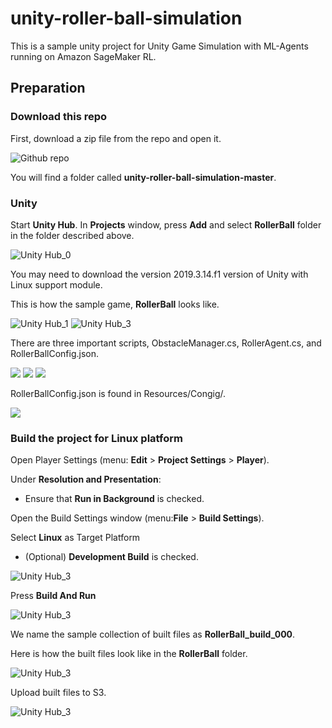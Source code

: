 # unity-roller-ball-simulation
This is a sample unity project for Unity Game Simulation with ML-Agents running on Amazon SageMaker RL.

## Preparation
### Download this repo
First, download a zip file from the repo and open it. 

![Github repo](images/DownloadRepo.png)

You will find a folder called **unity-roller-ball-simulation-master**.

### Unity
Start **Unity Hub**. In **Projects** window, press **Add** and select **RollerBall** folder in the folder described above. 

![Unity Hub_0](images/AddProject.png)

You may need to download the version 2019.3.14.f1 version of Unity with Linux support module. 

This is how the sample game, **RollerBall** looks like. 

![Unity Hub_1](images/RollerBall1.png)
![Unity Hub_3](images/RollerBall3.png)

There are three important scripts, ObstacleManager.cs, RollerAgent.cs, and RollerBallConfig.json.

![](images/Script1.png)
![](images/Script2.png)
![](images/Script3.png)

RollerBallConfig.json is found in Resources/Congig/. 

![](images/Script3_loc2.png)

### Build the project for Linux platform
Open Player Settings (menu: **Edit** > **Project Settings** > **Player**).

Under **Resolution and Presentation**:
   - Ensure that **Run in Background** is checked.

Open the Build Settings window (menu:**File** > **Build Settings**).

Select **Linux** as Target Platform 
   - (Optional) **Development Build** is checked. 

![Unity Hub_3](images/Build1.png)

Press **Build And Run**

![Unity Hub_3](images/Build2.png)

We name the sample collection of built files as **RollerBall_build_000**.

Here is how the built files look like in the **RollerBall** folder. 

![Unity Hub_3](images/Build3.png)

Upload built files to S3. 

![Unity Hub_3](images/S3.png)


